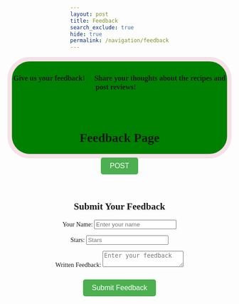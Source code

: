 ```yaml
---
layout: post
title: Feedback
search_exclude: true
hide: true
permalink: /navigation/feedback
---
```

<div style="text-align: center;" class="header">
<h3>Give us your feedback! 💬 Share your thoughts about the recipes and post reviews! 🍴</h3>

<br>

<style>
.header {
        border: 10px solid black;
        border-radius: 50px;
        border-color: #F5E1E7;
        background-color: green;
        text-align: center;
        padding: 5px 0 3px 0;
        height: 200px;
        font-family: 'Playfair Display', serif;
}
</style>

<br>

<html lang="en">
<head>
    <meta charset="UTF-8">
    <meta name="viewport" content="width=device-width, initial-scale=1.0">
    <title>Feedback Page</title>
    <style>
        body {
            font-family: Arial, sans-serif;
            display: flex;
            flex-direction: column;
            align-items: center;
            margin-top: 50px;
        }
        button {
            padding: 10px 20px;
            font-size: 16px;
            margin: 10px;
            background-color: #4CAF50;
            color: white;
            border: none;
            border-radius: 5px;
            cursor: pointer;
        }
        button:hover {
            background-color: #0056b3;
        }
        #feedback-container {
            display: flex;
            flex-direction: column;
            align-items: center;
            margin-top: 20px;
        }
        #feedback-data {
            display: none;
            border: 1px solid #ddd;
            border-radius: 5px;
            background: #f9f9f9;
            padding: 10px;
            text-align: center;
            max-width: 400px;
        }
    </style>
</head>
<body>
    <h1>Feedback Page</h1>
    <button onclick="fetchFeedbackData(event)"> POST </button>
    
<div id="feedback-container"></div>

<div id="feedback-data">
        Click on feedback to view details.
</div>

<script>
    var pythonURI;
        if (location.hostname === "localhost") {
            pythonURI = "http://localhost:8887";
        } else if (location.hostname === "127.0.0.1") {
            pythonURI = "http://127.0.0.1:8887";
        } else {
            pythonURI = "https://takeabyte.stu.nighthawkcodingsociety.com";
        }

        async function fetchFeedbackData(event) {
          ;
            
            try {
                const apiUrl = (pythonURI + '/api/feedback/getAll')
                const response = await fetch(apiUrl, {
                    method: 'GET', 
                    headers: {
                        'Authorization': `Bearer ${localStorage.getItem('jwt')}`
                    }
                });

                if (response.ok) {
                    const data = await response.json();
                    const container = document.getElementById('feedback-container');
                    container.innerHTML = '';

                    // Create feedback buttons dynamically
                    data.forEach((feedback) => {
                        const button = document.createElement('button');
                        button.textContent = `${feedback.name}: ${feedback.written_feedback.substring(0, 30)}...`;
                        button.onclick = () => displayFeedbackDetails(feedback);
                        container.appendChild(button);
                    });
                } else {
                    alert('Failed to load feedback');
                }
            } catch (error) {
                alert(`Error: ${error.message}`);
            }
        }

        function displayFeedbackDetails(feedback) {
            const feedbackDataDiv = document.getElementById('feedback-data');
            feedbackDataDiv.style.display = 'block';
            const stars = (feedback.stars !== undefined && feedback.stars !== null) ? feedback.stars : "No Rating";

            feedbackDataDiv.innerHTML = `
                <h3>${feedback.name}</h3>
                <p><strong>Feedback:</strong> ${feedback.written_feedback}</p>
                <p><strong>Name:</strong> ${feedback.name}</p>
                <p><strong>Stars:</strong> ${stars} ⭐</p>
                <button onclick="deleteFeedback('${feedback.name}')">Delete Feedback</button>
                <button onclick="editFeedback('${feedback.name}', '${feedback.written_feedback}')">Edit Feedback</button>
            `;
        }
        async function deleteFeedback(feedbackId) {
            try {
                const response = await fetch(pythonURI + '/api/feedback/delete', {
                    method: 'DELETE',
                    headers: {
                        'Content-Type': 'application/json',
                        'Authorization': `Bearer ${localStorage.getItem('jwt')}`
                    },
                    body: JSON.stringify({ name: feedbackId })  // Changed to send name instead of id
                });

                if (response.ok) {
                    alert('Feedback deleted successfully!');
                    fetchFeedbackData();
                } else {
                    const errorMessage = await response.text();
                    alert(`Error deleting feedback: ${errorMessage}`);
                }
            } catch (error) {
                alert(`Error: ${error.message}`);
            }
        }

        async function editFeedback(feedbackId, oldContent) {
            const newContent = prompt('Edit your feedback:', oldContent);
            if (newContent) {
                try {
                    const response = await fetch(pythonURI + '/api/feedback/update', {
                        method: 'PUT',
                        headers: {
                            'Content-Type': 'application/json',
                            'Authorization': `Bearer ${localStorage.getItem('jwt')}`
                        },
                        body: JSON.stringify({ 
                            name: feedbackId,  // Changed to send name instead of id
                            written_feedback: newContent 
                        })
                    });

                    if (response.ok) {
                        alert('Feedback updated successfully!');
                        fetchFeedbackData();
                    } else {
                        alert('Error updating feedback');
                    }
                } catch (error) {
                    alert(`Error: ${error.message}`);
                }
            }
        }
</script>

 <!-- Form to Add New Feedback -->
<form id="add-feedback-form">
        <h2>Submit Your Feedback</h2>
        <label for="name">Your Name:</label>
        <input type="text" id="name" name="name" placeholder="Enter your name" required>

<label for="stars">Stars:</label>
        <input type="number" id="stars" name="stars" placeholder="Stars" required>

<label for="written_feedback">Written Feedback:</label>
        <textarea id="written_feedback" name="written_feedback" placeholder="Enter your feedback" required></textarea>

<button type="button" onclick="addFeedback()">Submit Feedback</button>
    </form>

<script>
    async function addFeedback() {
        const form = document.getElementById('add-feedback-form');
        const name = form.name.value.trim();
        const stars = parseInt(form.stars.value.trim());  // Convert to number
        const written_feedback = form.written_feedback.value.trim();

        if (!name || isNaN(stars) || !written_feedback) {
            alert('Please fill all fields correctly');
            return;
        }

        try {
            const apiUrl = pythonURI + '/api/feedback/addFeedback';
            const response = await fetch(apiUrl, {
                method: 'POST',
                headers: {
                    'Content-Type': 'application/json',
                    'Authorization': `Bearer ${localStorage.getItem('jwt')}`
                },
                body: JSON.stringify({
                    name: name,
                    stars: stars,
                    written_feedback: written_feedback
                })
            });

            if (response.ok) {
                alert('Feedback submitted successfully!');
                form.reset();
                fetchFeedbackData(); // Refresh feedback list
            } else {
                const errorData = await response.text();
                alert(`Failed to submit feedback: ${errorData}`);
            }
        } catch (error) {
            alert(`Error: ${error.message}`);
        }
    }

    // Ensure function is available globally
    window.addEventListener("load", function() {
        window.addFeedback = addFeedback;
    });
</script>
</body>
</html>